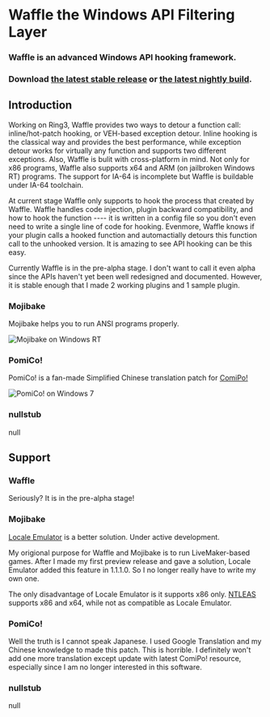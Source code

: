 # Waffle the Windows API Filtering Layer

### Waffle is an advanced Windows API hooking framework.

### Download [the latest stable release](https://github.com/MakiseKurisu/WaffleNightly/releases) or [the latest nightly build](https://github.com/MakiseKurisu/WaffleNightly/archive/master.zip).

## Introduction

Working on Ring3, Waffle provides two ways to detour a function call: inline/hot-patch hooking, or VEH-based exception detour. Inline hooking is the classical way and provides the best performance, while exception detour works for virtually any function and supports two different exceptions. Also, Waffle is bulit with cross-platform in mind. Not only for x86 programs, Waffle also supports x64 and ARM (on jailbroken Windows RT) programs. The support for IA-64 is incomplete but Waffle is buildable under IA-64 toolchain.

At current stage Waffle only supports to hook the process that created by Waffle. Waffle handles code injection, plugin backward compatibility, and how to hook the function ---- it is written in a config file so you don't even need to write a single line of code for hooking. Evenmore, Waffle knows if your plugin calls a hooked function and automactially detours this function call to the unhooked version. It is amazing to see API hooking can be this easy.

Currently Waffle is in the pre-alpha stage. I don't want to call it even alpha since the APIs haven't yet been well redesigned and documented. However, it is stable enough that I made 2 working plugins and 1 sample plugin.

### Mojibake

Mojibake helps you to run ANSI programs properly.

![Mojibake on Windows RT](http://ww1.sinaimg.cn/large/6ddd8e3dgw1efdlk7mtclj211y0lctfd.jpg)

### PomiCo!

PomiCo! is a fan-made Simplified Chinese translation patch for [ComiPo!](http://www.comipo.com/en/index.html)

![PomiCo! on Windows 7](http://ww3.sinaimg.cn/large/6ddd8e3dgw1eflwb9c4gzj20sh0ivad8.jpg)

### nullstub

null

## Support

### Waffle

Seriously? It is in the pre-alpha stage!

### Mojibake

[Locale Emulator](https://github.com/xupefei/Locale-Emulator) is a better solution. Under active development.

My origional purpose for Waffle and Mojibake is to run LiveMaker-based games. After I made my first preview release and gave a solution, Locale Emulator added this feature in 1.1.1.0. So I no longer really have to write my own one.

The only disadvantage of Locale Emulator is it supports x86 only. [NTLEAS](https://ntlea.codeplex.com/) supports x86 and x64, while not as compatible as Locale Emulator.

### PomiCo!

Well the truth is I cannot speak Japanese. I used Google Translation and my Chinese knowledge to made this patch. This is horrible. I definitely won't add one more translation except update with latest ComiPo! resource, especially since I am no longer interested in this software.

### nullstub

null
